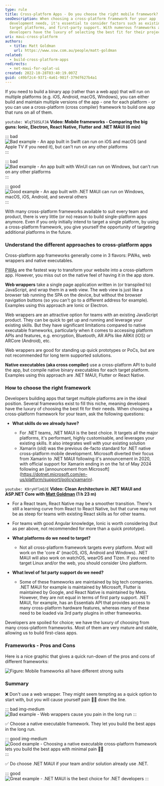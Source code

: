 ```yaml
---
type: rule
title: Cross-platform Apps - Do you choose the right mobile framework?
seoDescription: When choosing a cross-platform framework for your app
  development needs, it's essential to consider factors such as existing skills,
  target platforms, and first-party support. With numerous frameworks available,
  developers have the luxury of selecting the best fit for their projects.
uri: maui-cross-platform
authors:
  - title: Matt Goldman
    url: https://www.ssw.com.au/people/matt-goldman
related:
  - build-cross-platform-apps
redirects:
  - net-maui-for-xplat-ui
created: 2022-10-28T03:40:19.007Z
guid: c49bf2c4-9371-4a61-981f-379df627b4a1
---
```

If you need to build a binary app (rather than a web app) that will run on multiple platforms (e.g. iOS, Android, macOS, Windows), you can either build and maintain multiple versions of the app - one for each platform - or you can use a cross-platform (cross compiler) framework to build one app that runs on all of them.

<!--endintro-->

`youtube: WlqTSOSLFJA`
**Video: Mobile frameworks - Comparing the big guns: Ionic, Electron, React Native, Flutter and .NET MAUI (6 min)**

::: bad
![Bad example - An app built in Swift can run on iOS and macOS (and Apple TV if you need it), but can't run on any other platforms](tutorial-develop-apps-ios_2x.png)
:::

::: bad
![Bad example - An app built with WinUI can run on Windows, but can't run on any other platforms](winui3-addnewitem.png)
:::

::: good
![Good example - An app built with .NET MAUI can run on Windows, macOS, iOS, Android, and several others](single_project.png)
:::

With many cross-platform frameworks available to suit every team and product, there is very little (or no) reason to build single-platform apps anymore. Even if you only initially intend to target a single platform, by using a cross-platform framework, you give yourself the opportunity of targeting additional platforms in the future.

### Understand the different approaches to cross-platform apps

Cross-platform app frameworks generally come in 3 flavors: PWAs, web wrappers and native executables.

[PWAs](/progressive-web-app) are the fastest way to transform your website into a cross-platform app. However, you miss out on the native feel of having it in the app store.

**Web wrappers** take a single page application written in (or transpiled to) JavaScript, and wrap them in a web view. The web view is just like a browser tab running the SPA on the device, but without the browser navigation buttons (so you can't go to a different address for example). Examples using this approach are Ionic or Electron.

Web wrappers are an attractive option for teams with an existing JavaScript product. They can be quick to get up and running and leverage your existing skills. But they have significant limitations compared to native executable frameworks, particularly when it comes to accessing platform APIs and features, e.g. encryption, Bluetooth, AR APIs like ARKit (iOS) or ARCore (Android), etc.

Web wrappers are good for standing up quick prototypes or PoCs, but are not recommended for long term supported solutions.

**Native executables (aka cross compiler)** use a cross-platform API to build the app, but compile native binary executables for each target platform. Examples using this approach are .NET MAUI, Flutter or React Native.

### How to choose the right framework

Developers building apps that target multiple platforms are in the ideal position. Several frameworks exist to fill this niche, meaning developers have the luxury of choosing the best fit for their needs. When choosing a cross-platform framework for your team, ask the following questions:

* **What skills do we already have?**

  * For .NET teams, .NET MAUI is the best choice. It targets all the major platforms, it's performant, highly customisable, and leverages your existing skills. It also integrates well with your existing solution
  * Xamarin (old) was the previous de-facto standard for .NET native cross-platform mobile development. Microsoft diverted their focus from Xamarin to .NET MAUI following it's announcement in 2020, with official support for Xamarin ending in on the 1st of May 2024 following an \[announcement from Microsoft](https://dotnet.microsoft.com/en-us/platform/support/policy/xamarin).

`youtube: K9ryHflmQJE`
**Video: Clean Architecture in .NET MAUI and ASP.NET Core with [Matt Goldman](https://www.ssw.com.au/people/matt-goldman) (1 h 23 m)**

* For a React team, React Native may be a smoother transition. There's still a learning curve from React to React Native, but that curve may not be as steep for teams with existing React skills as for other teams.
* For teams with good Angular knowledge, Ionic is worth considering (but as per above, not recommended for more than a quick prototype).
* **What platforms do we need to target?**

  * Not all cross-platform framework targets every platform. Most will work on the 'core 4' (macOS, iOS, Android and Windows). .NET MAUI will also work on watchOS, wearOS and Tizen. If you need to target Linux and/or the web, you should consider Uno platform.
* **What level of 1st party support do we need?**

  * Some of these frameworks are maintained by big tech companies. .NET MAUI for example is maintained by Microsoft, Flutter is maintained by Google, and React Native is maintained by Meta. However, they are not equal in terms of first party support. .NET MAUI, for example, has an Essentials API that provides access to many cross-platform hardware features, whereas many of these need to be loaded via 3rd party plugins in other frameworks.

Developers are spoiled for choice; we have the luxury of choosing from many cross-platform frameworks. Most of them are very mature and stable, allowing us to build first-class apps.

### Frameworks - Pros and Cons

Here is a nice graphic that gives a quick run-down of the pros and cons of different frameworks:

![Figure: Mobile frameworks all have different strong suits](cross-platform-apps-pros-and-cons.png)

### Summary

❌ Don't use a web wrapper. They might seem tempting as a quick option to start with, but you will cause yourself pain 👎🏻 down the line.

::: bad img-medium
![Bad example - Web wrappers cause you pain in the long run](1200px-Ionic-logo-landscape.svg.png)
:::

✅ Choose a native executable framework. They let you build the best apps in the long run.

::: good img-medium
![Good example - Choosing a native executable cross-platform framework lets you build the best apps with minimal pain 👍🏻](xplat-native.png)
:::

✅ Do choose .NET MAUI if your team and/or solution already use .NET.

::: good
![Great example - .NET MAUI is the best choice for .NET developers](maui-sln.png)
:::

